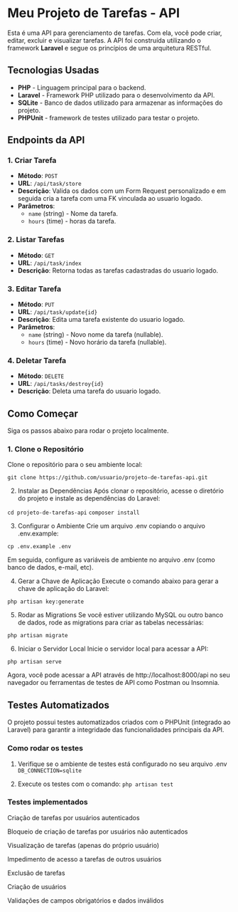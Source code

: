 # Meu Projeto de Tarefas - API

Esta é uma API para gerenciamento de tarefas. Com ela, você pode criar, editar, excluir e visualizar tarefas. A API foi construída utilizando o framework **Laravel** e segue os princípios de uma arquitetura RESTful.

## Tecnologias Usadas

- **PHP** - Linguagem principal para o backend.
- **Laravel** - Framework PHP utilizado para o desenvolvimento da API.
- **SQLite** - Banco de dados utilizado para armazenar as informações do projeto.
- **PHPUnit** - framework de testes utilizado para testar o projeto.

## Endpoints da API

### 1. **Criar Tarefa**
- **Método**: `POST`
- **URL**: `/api/task/store`
- **Descrição**: Valida os dados com um Form Request personalizado e em seguida cria a tarefa com uma FK vinculada ao usuario logado.
- **Parâmetros**:
  - `name` (string) - Nome da tarefa.
  - `hours` (time) - horas da tarefa.

### 2. **Listar Tarefas**
- **Método**: `GET`
- **URL**: `/api/task/index`
- **Descrição**: Retorna todas as tarefas cadastradas do usuario logado.

### 3. **Editar Tarefa**
- **Método**: `PUT`
- **URL**: `/api/task/update{id}`
- **Descrição**: Edita uma tarefa existente do usuario logado.
- **Parâmetros**:
  - `name` (string) - Novo nome da tarefa (nullable).
  - `hours` (time) - Novo horário da tarefa (nullable).

### 4. **Deletar Tarefa**
- **Método**: `DELETE`
- **URL**: `/api/tasks/destroy{id}`
- **Descrição**: Deleta uma tarefa do usuario logado.

## Como Começar

Siga os passos abaixo para rodar o projeto localmente.

### 1. Clone o Repositório

Clone o repositório para o seu ambiente local:

`git clone https://github.com/usuario/projeto-de-tarefas-api.git`

2. Instalar as Dependências
Após clonar o repositório, acesse o diretório do projeto e instale as dependências do Laravel:

`cd projeto-de-tarefas-api`
`composer install`

3. Configurar o Ambiente
Crie um arquivo .env copiando o arquivo .env.example:

`cp .env.example .env`

Em seguida, configure as variáveis de ambiente no arquivo .env (como banco de dados, e-mail, etc).

4. Gerar a Chave de Aplicação
Execute o comando abaixo para gerar a chave de aplicação do Laravel:

`php artisan key:generate`

5. Rodar as Migrations
Se você estiver utilizando MySQL ou outro banco de dados, rode as migrations para criar as tabelas necessárias:

`php artisan migrate`

6. Iniciar o Servidor Local
Inicie o servidor local para acessar a API:

`php artisan serve`

Agora, você pode acessar a API através de http://localhost:8000/api no seu navegador ou ferramentas de testes de API como Postman ou Insomnia.

## Testes Automatizados

O projeto possui testes automatizados criados com o PHPUnit (integrado ao Laravel) para garantir a integridade das funcionalidades principais da API.

### Como rodar os testes

1. Verifique se o ambiente de testes está configurado no seu arquivo .env
    `DB_CONNECTION=sqlite`

2. Execute os testes com o comando: 
 `php artisan test`

### Testes implementados
 Criação de tarefas por usuários autenticados

 Bloqueio de criação de tarefas por usuários não autenticados

 Visualização de tarefas (apenas do próprio usuário)

 Impedimento de acesso a tarefas de outros usuários

 Exclusão de tarefas

 Criação de usuários

 Validações de campos obrigatórios e dados inválidos
